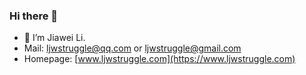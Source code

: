 ### Hi there 👋

- 🌱 I’m Jiawei Li.
- Mail: ljwstruggle@qq.com or ljwstruggle@gmail.com
- Homepage: [www.ljwstruggle.com](https://www.ljwstruggle.com)

<!--
**jiawei6636/jiawei6636** is a ✨ _special_ ✨ repository because its `README.md` (this file) appears on your GitHub profile.

Here are some ideas to get you started:

- 🔭 I’m currently working on ...
- 🌱 I’m currently learning ...
- 👯 I’m looking to collaborate on ...
- 🤔 I’m looking for help with ...
- 💬 Ask me about ...
- 📫 How to reach me: ...
- 😄 Pronouns: ...
- ⚡ Fun fact: ...
-->
